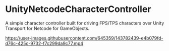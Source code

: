 # UnityNetcodeCharacterController
A simple character controller built for driving FPS/TPS characters over Unity Transport for Netcode for GameObjects.


https://user-images.githubusercontent.com/645359/143782439-e4b079fd-d76c-425c-9732-f7c299da9c77.mp4

